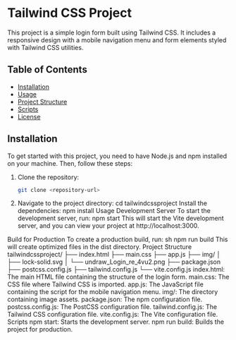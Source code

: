 # Tailwind CSS Project

This project is a simple login form built using Tailwind CSS. It includes a responsive design with a mobile navigation menu and form elements styled with Tailwind CSS utilities.

## Table of Contents
- [Installation](#installation)
- [Usage](#usage)
- [Project Structure](#project-structure)
- [Scripts](#scripts)
- [License](#license)

## Installation

To get started with this project, you need to have Node.js and npm installed on your machine. Then, follow these steps:

1. Clone the repository:
   ```sh
   git clone <repository-url>
2. Navigate to the project directory:
cd tailwindcssproject
Install the dependencies:
npm install
Usage
Development Server
To start the development server, run:
npm start
This will start the Vite development server, and you can view your project at http://localhost:3000.

Build for Production
To create a production build, run:
sh
npm run build
This will create optimized files in the dist directory.
Project Structure
tailwindcssproject/
├── index.html
├── main.css
├── app.js
├── img/
│   ├── lock-solid.svg
│   └── undraw_Login_re_4vu2.png
├── package.json
├── postcss.config.js
├── tailwind.config.js
└── vite.config.js
index.html: The main HTML file containing the structure of the login form.
main.css: The CSS file where Tailwind CSS is imported.
app.js: The JavaScript file containing the script for the mobile navigation menu.
img/: The directory containing image assets.
package.json: The npm configuration file.
postcss.config.js: The PostCSS configuration file.
tailwind.config.js: The Tailwind CSS configuration file.
vite.config.js: The Vite configuration file.
Scripts
npm start: Starts the development server.
npm run build: Builds the project for production.
